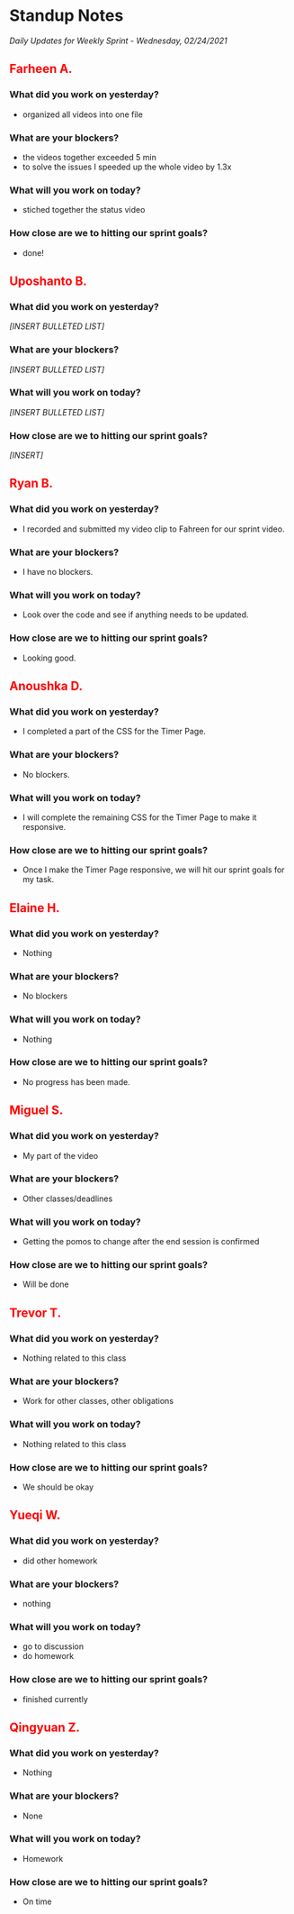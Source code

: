 # Standup Notes
*Daily Updates for Weekly Sprint - Wednesday, 02/24/2021*

## <span style="color: red;">Farheen A.</span> 

### What did you work on yesterday?
- organized all videos into one file

### What are your blockers?
- the videos together exceeded 5 min
- to solve the issues I speeded up the whole video by 1.3x

### What will you work on today?
- stiched together the status video

### How close are we to hitting our sprint goals?
- done!

## <span style="color: red;">Uposhanto B.</span> 

### What did you work on yesterday?
*[INSERT BULLETED LIST]*

### What are your blockers?
*[INSERT BULLETED LIST]*

### What will you work on today?
*[INSERT BULLETED LIST]*

### How close are we to hitting our sprint goals?
*[INSERT]*

## <span style="color: red;">Ryan B.</span>

### What did you work on yesterday?
- I recorded and submitted my video clip to Fahreen for our sprint video.

### What are your blockers?
- I have no blockers.

### What will you work on today?
- Look over the code and see if anything needs to be updated.

### How close are we to hitting our sprint goals?
- Looking good.

## <span style="color: red;">Anoushka D.</span>

### What did you work on yesterday?
- I completed a part of the CSS for the Timer Page.

### What are your blockers?
- No blockers.

### What will you work on today?
- I will complete the remaining CSS for the Timer Page to make it responsive.

### How close are we to hitting our sprint goals?
- Once I make the Timer Page responsive, we will hit our sprint goals for my task.

## <span style="color: red;">Elaine H.</span>

### What did you work on yesterday?
- Nothing

### What are your blockers?
- No blockers

### What will you work on today?
- Nothing

### How close are we to hitting our sprint goals?
- No progress has been made. 

## <span style="color: red;">Miguel S.</span>

### What did you work on yesterday?
- My part of the video

### What are your blockers?
- Other classes/deadlines

### What will you work on today?
- Getting the pomos to change after the end session is confirmed

### How close are we to hitting our sprint goals?
- Will be done

## <span style="color: red;">Trevor T.</span>

### What did you work on yesterday?
- Nothing related to this class

### What are your blockers?
- Work for other classes, other obligations

### What will you work on today?
- Nothing related to this class

### How close are we to hitting our sprint goals?
- We should be okay

## <span style="color: red;">Yueqi W.</span>

### What did you work on yesterday?
- did other homework

### What are your blockers?
- nothing

### What will you work on today?
- go to discussion
- do homework

### How close are we to hitting our sprint goals?
- finished currently

## <span style="color: red;">Qingyuan Z.</span>

### What did you work on yesterday?
- Nothing

### What are your blockers?
- None

### What will you work on today?
- Homework

### How close are we to hitting our sprint goals?
- On time
